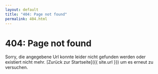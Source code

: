 ```yaml
---
layout: default
title: "404: Page not found"
permalink: 404.html
---
```


# 404: Page not found
Sorry, die angegebene Url konnte leider nicht gefunden werden oder existiert nicht mehr. [Zurück zur Startseite]({{ site.url }}) um es erneut zu versuchen.